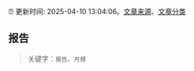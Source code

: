 :alarm_clock: 更新时间: 2025-04-10 13:04:06。[文章来源](/README.md)、[文章分类](/TAGS.md)

## 报告


> 关键字：`报告`、`月报`



